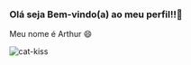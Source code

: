 ### Olá seja Bem-vindo(a) ao meu perfil!!👋
Meu nome é Arthur 😄

![cat-kiss](https://github.com/Arhtt/Arhtt/assets/132673982/8e0d501e-a5e3-4e04-a539-05e87acbd5f5)
